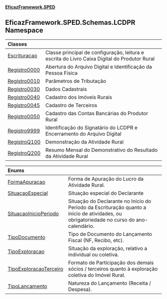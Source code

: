 #### [EficazFramework.SPED](EficazFrameworkSPED.md 'EficazFramework SPED')

## EficazFramework.SPED.Schemas.LCDPR Namespace

| Classes | |
| :--- | :--- |
| [Escrituracao](EficazFramework.SPED.Schemas.LCDPR/Escrituracao.md 'EficazFramework.SPED.Schemas.LCDPR.Escrituracao') | Classe principal de configuração, leitura e escrita do Livro Caixa Digital do Produtor Rural |
| [Registro0000](EficazFramework.SPED.Schemas.LCDPR/Registro0000.md 'EficazFramework.SPED.Schemas.LCDPR.Registro0000') | Abertura do Arquivo Digital e Identificação da Pessoa Física |
| [Registro0010](EficazFramework.SPED.Schemas.LCDPR/Registro0010.md 'EficazFramework.SPED.Schemas.LCDPR.Registro0010') | Parâmetros de Tributação |
| [Registro0030](EficazFramework.SPED.Schemas.LCDPR/Registro0030.md 'EficazFramework.SPED.Schemas.LCDPR.Registro0030') | Dados Cadastrais |
| [Registro0040](EficazFramework.SPED.Schemas.LCDPR/Registro0040.md 'EficazFramework.SPED.Schemas.LCDPR.Registro0040') | Cadastro dos Imóveis Rurais |
| [Registro0045](EficazFramework.SPED.Schemas.LCDPR/Registro0045.md 'EficazFramework.SPED.Schemas.LCDPR.Registro0045') | Cadastro de Terceiros |
| [Registro0050](EficazFramework.SPED.Schemas.LCDPR/Registro0050.md 'EficazFramework.SPED.Schemas.LCDPR.Registro0050') | Cadastro das Contas Bancárias do Produtor Rural |
| [Registro9999](EficazFramework.SPED.Schemas.LCDPR/Registro9999.md 'EficazFramework.SPED.Schemas.LCDPR.Registro9999') | Identificação do Signatário do LCDPR e Encerramento do Arquivo Digital |
| [RegistroQ100](EficazFramework.SPED.Schemas.LCDPR/RegistroQ100.md 'EficazFramework.SPED.Schemas.LCDPR.RegistroQ100') | Demonstração da Atividade Rural |
| [RegistroQ200](EficazFramework.SPED.Schemas.LCDPR/RegistroQ200.md 'EficazFramework.SPED.Schemas.LCDPR.RegistroQ200') | Resumo Mensal do Demonstrativo do Resultado da Atividade Rural |

| Enums | |
| :--- | :--- |
| [FormaApuracao](EficazFramework.SPED.Schemas.LCDPR/FormaApuracao.md 'EficazFramework.SPED.Schemas.LCDPR.FormaApuracao') | Forma de Apuração do Lucro da Atividade Rural. |
| [SituacaoEspecial](EficazFramework.SPED.Schemas.LCDPR/SituacaoEspecial.md 'EficazFramework.SPED.Schemas.LCDPR.SituacaoEspecial') | Situação especial do Declarante |
| [SituacaoInicioPeriodo](EficazFramework.SPED.Schemas.LCDPR/SituacaoInicioPeriodo.md 'EficazFramework.SPED.Schemas.LCDPR.SituacaoInicioPeriodo') | Situação do Declarante no Início do Período da Escrituração quanto a início de atividades, ou obrigatoriedade no curso do ano-calendário. |
| [TipoDocumento](EficazFramework.SPED.Schemas.LCDPR/TipoDocumento.md 'EficazFramework.SPED.Schemas.LCDPR.TipoDocumento') | Tipo de Documento do Lançamento Fiscal (NF, Recibo, etc). |
| [TipoExploracao](EficazFramework.SPED.Schemas.LCDPR/TipoExploracao.md 'EficazFramework.SPED.Schemas.LCDPR.TipoExploracao') | Situação da exploração, relativo a individual ou coletiva. |
| [TipoExploracaoTerceiro](EficazFramework.SPED.Schemas.LCDPR/TipoExploracaoTerceiro.md 'EficazFramework.SPED.Schemas.LCDPR.TipoExploracaoTerceiro') | Formato de Participação dos demais sócios / terceiros quanto à exploração coletiva do Imóvel Rural. |
| [TipoLancamento](EficazFramework.SPED.Schemas.LCDPR/TipoLancamento.md 'EficazFramework.SPED.Schemas.LCDPR.TipoLancamento') | Natureza do Lançamento (Receita / Despesa). |
